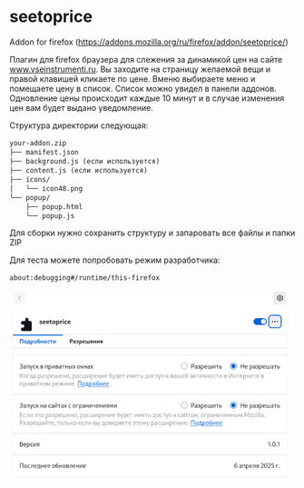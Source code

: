 # seetoprice
Addon for firefox (https://addons.mozilla.org/ru/firefox/addon/seetoprice/)

Плагин для firefox браузера для слежения за динамикой цен на сайте www.vseinstrumenti.ru. Вы заходите на страницу желаемой вещи и правой клавишей кликаете по цене. Вменю выбираете меню и помещаете цену в список. Список можно увидел в панели аддонов. Одновление цены происходит каждые 10 минут и в случае изменения цен вам будет выдано уведомление.

Структура директории следующая:
```
your-addon.zip
├── manifest.json
├── background.js (если используется)
├── content.js (если используется)
├── icons/
│   └── icon48.png
└── popup/
    ├── popup.html
    └── popup.js
```
Для сборки нужно сохранить структуру и запаровать все файлы и папки ZIP

Для теста можете попробовать режим разработчика:
```
about:debugging#/runtime/this-firefox
```
<img src="https://github.com/oditynet/seetoprice/blob/main/screen1.png" title="example" width="500" />

